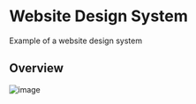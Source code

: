# Website Design System
Example of a website design system

## Overview
![image](https://user-images.githubusercontent.com/107041835/196838041-8ea277b4-d1a6-4fbe-956d-66a13de94b60.png)
